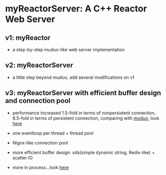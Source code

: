 # myReactorServer: A C++ Reactor Web Server

## v1: myReactor
* a step-by-step muduo-like web server implementation 

## v2: myReactorServer
* a little step beyond muduo, add several modifications on v1 

## v3: myReactorServer with efficient buffer design and connection pool
* performance increased 1.5-fold in terms of nonpersistent connection, 8.5-fold in terms of persistent connection, comparing with [moduo](https://github.com/chenshuo/muduo), look [here](https://github.com/ChyauAng/myReactorServer/blob/master/v3/v3性能评估.md)

* one eventloop per thread + thread pool
* Nignx-like connection pool
* more efficient buffer design: sds(simple dynamic string, Redis-like) + scatter IO
* more in process...look [here](https://github.com/ChyauAng/myReactorServer/blob/master/v3/README.md)
